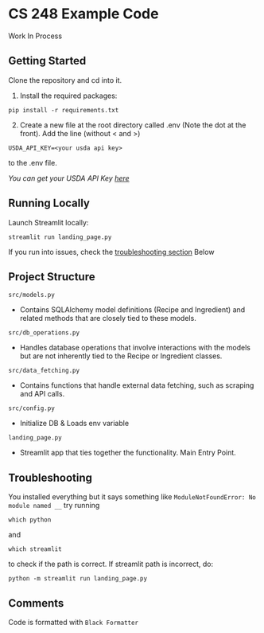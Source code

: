 # CS 248 Example Code
Work In Process
## Getting Started
Clone the repository and cd into it.

1. Install the required packages:
```
pip install -r requirements.txt
```
2. Create a new file at the root directory called .env (Note the dot at the front). Add the line (without < and >)
```
USDA_API_KEY=<your usda api key>
```
to the .env file.

_You can get your USDA API Key [here](https://fdc.nal.usda.gov/api-key-signup)_

## Running Locally
Launch Streamlit locally:
```
streamlit run landing_page.py
```
If you run into issues, check the [troubleshooting section](#troubleshooting) Below
## Project Structure
`src/models.py`
- Contains SQLAlchemy model definitions (Recipe and Ingredient) and related methods that are closely tied to these models.

`src/db_operations.py`
- Handles database operations that involve interactions with the models but are not inherently tied to the Recipe or Ingredient classes.

`src/data_fetching.py`
- Contains functions that handle external data fetching, such as scraping and API calls.

`src/config.py`
- Initialize DB & Loads env variable

`landing_page.py`
- Streamlit app that ties together the functionality. Main Entry Point.

## Troubleshooting
You installed everything but it says something like `ModuleNotFoundError: No module named __`
try running
```
which python
```
and 
```
which streamlit
```
to check if the path is correct. If streamlit path is incorrect, do:
```
python -m streamlit run landing_page.py
```

## Comments
Code is formatted with `Black Formatter`
